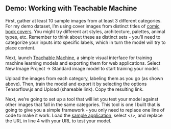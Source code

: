 ## Demo: Working with Teachable Machine

First, gather at least 10 sample images from at least 3 different categories. For my demo dataset, I’m using cover images from distinct titles of [comic book covers](https://www.coverbrowser.com/). You might try different art styles, architecture, palettes, animal types, etc. Remember to think about these as distinct sets - you’ll need to categorize your inputs into specific labels, which in turn the model will try to place content.

Next, launch [Teachable Machine](https://teachablemachine.withgoogle.com/train), a simple visual interface for training machine learning models and exporting them for web applications. Select New Image Project -> Standard image model to start training your model.

Upload the images from each category, labeling them as you go (as shown above). Then, train the model and export it by selecting the options Tensorflow.js and Upload (shareable link). Copy the resulting link.

Next, we’re going to set up a tool that will let you test your model against other images that fall in the same categories. This tool is one I built that is going to give you a simple framework - you only need to replace one line of code to make it work. Load the [sample application](https://openprocessing.org/sketch/2382215), select </>, and replace the URL in line 4 with your URL to test your model.